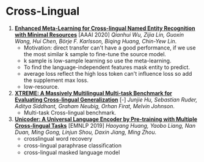 # Cross-Lingual

1. [**Enhanced Meta-Learning for Cross-lingual Named Entity Recognition with Minimal Resources**](https://github.com/iofu728/PaperRead/blob/master/paper/NLP/NER/Cross-lingualNER.pdf) [AAAI 2020] _Qianhui Wu, Zijia Lin, Guoxin Wang, Hui Chen, Börje F. Karlsson, Biqing Huang, Chin-Yew Lin_.
   - Motivation: direct transfer can't have a good performance, if we use the most similar k sample to fine-tune the source model.
   - k sample is low-sample learning so use the meta-learning.
   - To find the language-independent features mask entity to predict.
   - average loss reflect the high loss token can't influence loss so add the supplement max loss.
   - low-resource.
2. [**XTREME: A Massively Multilingual Multi-task Benchmark for Evaluating Cross-lingual Generalization**](https://github.com/iofu728/PaperRead/blob/master/paper/NLP/CrossLingual/XTREME.pdf) [-] _Junjie Hu, Sebastian Ruder, Aditya Siddhant, Graham Neubig, Orhan Firat, Melvin Johnson_.
   - Multi-task Cross-lingual benchmark.
3. [**Unicoder: A Universal Language Encoder by Pre-training with Multiple Cross-lingual Tasks**](https://github.com/iofu728/PaperRead/blob/master/paper/NLP/CrossLingual/Unicoder.pdf) [EMNLP 2019] _Haoyang Huang, Yaobo Liang, Nan Duan, Ming Gong, Linjun Shou, Daxin Jiang, Ming Zhou_.
   - crosslingual word recovery
   - cross-lingual paraphrase classiﬁcation
   - cross-lingual masked language model
